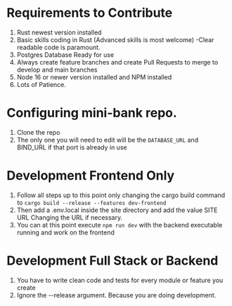 # Requirements to Contribute

1. Rust newest version installed
2. Basic skills coding in Rust (Advanced skills is most welcome) -Clear readable code is paramount.
3. Postgres Database Ready for use
4. Always create feature branches and create Pull Requests to merge to develop and main branches
5. Node 16 or newer version installed and NPM installed
6. Lots of Patience.

# Configuring mini-bank repo.

1. Clone the repo
2. The only one you will need to edit will be the `DATABASE_URL` and BIND_URL if that port is already in use

# Development Frontend Only

1. Follow all steps up to this point only changing the cargo build command
   to `cargo build --release --features dev-frontend`
2. Then add a .env.local inside the site directory and add the value SITE URL Changing the URL if necessary.
3. You can at this point execute `npm run dev` with the backend executable running and work on the frontend

# Development Full Stack or Backend

1. You have to write clean code and tests for every module or feature you create
2. Ignore the --release argument. Because you are doing development. 
